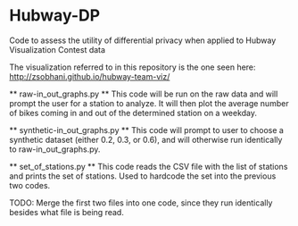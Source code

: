 # Hubway-DP
Code to assess the utility of differential privacy when applied to Hubway Visualization Contest data

The visualization referred to in this repository is the one seen here: http://zsobhani.github.io/hubway-team-viz/

** raw-in_out_graphs.py **
This code will be run on the raw data and will prompt the user for a station to analyze. It will then plot the average number of bikes coming in and out of the determined station on a weekday.

** synthetic-in_out_graphs.py **
This code will prompt to user to choose a synthetic dataset (either 0.2, 0.3, or 0.6), and will otherwise run identically to raw-in_out_graphs.py.

** set_of_stations.py **
This code reads the CSV file with the list of stations and prints the set of stations. Used to hardcode the set into the previous two codes.

TODO: Merge the first two files into one code, since they run identically besides what file is being read.